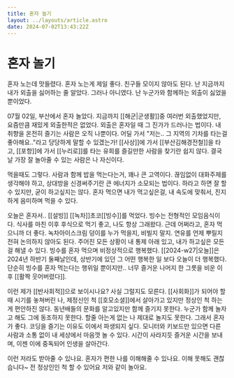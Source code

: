 ```yaml
---
title: 혼자 놀기
layout: ../layouts/article.astro
date: 2024-07-02T13:43:22Z
---
```


# 혼자 놀기

혼자 노는데 맛들렸다. 혼자 노는게 제일 좋다. 친구들 모이지 않아도 된다. 난 지금까지 내가 외출을 싫어하는 줄 알았다. 그러나 아니였다. 난 누군가와 함께하는 외출이 싫었을 뿐이었다.

07월 02일, 부산에서 혼자 놀았다. 지금까지 [[해군|군생활]]중 여러번 외출했었지만, 요즘만큼 재밌게 외출한적은 없었다. 외출은 혼자일 때 그 진가가 드러나는 법이다. 내 취향을 온전히 즐기는 사람은 오직 나뿐이다. 어딜 가서 "저는.. 그 지역의 기차를 타는걸 좋아해요.."라고 당당하게 말할 수 있겠는가! [[사상]]에 가서 [[부산김해경전철]]을 타고, [[포항]]에 가서 [[누리로]]를 타는 유희를 즐길만한 사람을 찾기란 쉽지 않다. 결국 날 가장 잘 놀아줄 수 있는 사람은 나 자신이다.

먹을때도 그렇다. 사람과 함께 밥을 먹는다는거, 꽤나 큰 고역이다. 끊임없이 대화주제를 생각해야 하고, 상대방을 신경써주기란 큰 에너지가 소모되는 법이다. 하라고 하면 잘 할 수 있지만, 굳이 하고싶지는 않다. 혼자 먹으면 내가 먹고싶은걸, 내 속도에 맞춰서, 진지하게 음미하며 먹을 수 있다.

오늘은 혼자서.. [[설빙]] [[녹차]]초코[[빙수]]를 먹었다. 빙수는 전형적인 모임음식이다. 식사를 마친 이후 후식으로 먹기 좋고, 나도 항상 그래왔다. 근데 어쩌라고, 혼자 먹으니까 더 좋다. 녹차아이스크림 덩이를 누가 먹을지, 비빌지 말지. 연유를 언제 뿌릴지 전혀 논의하지 않아도 된다. 주어진 모든 상황이 내 통제 아래 있고, 내가 하고싶은 모든걸 해낼 수 있다. 빙수를 혼자 먹으며 비정상적으로 행복했다. [[2024-w27|오늘]]은 2024년 하반기 둘째날인데, 상반기에 있던 그 어떤 행복한 일 보다 오늘이 더 행복했다. 단순히 빙수를 혼자 먹는다는 행위일 뿐이지만.. 너무 즐거운 나머지 한 그릇을 비운 이후 [[활짝 웃어버렸다]].

이런 제가 [[반사회적]]으로 보이시나요? 사실 그럴지도 모른다. [[사회화]]가 되어야 할 때 시기를 놓쳐버린 나, 제정신인 척 [[호모소셜]]에서 살아가고 있지만 정상인 척 하는게 편안하진 않다. 동년배들의 문화를 알고있지만 함께 즐기지 못한다. 누군가 함께 놀자고 해도 그에 동조하지 못한다. 할줄 아는게 없는 나 제대로 놀지도 못한다.
그래서 혼자가 좋다. 코딩을 즐기는 이유도 이에서 파생되지 싶다. 모니터와 키보드만 있으면 다른 사람과 소통 없이 내 세상에서 마음껏 놀 수 있다. 시간이 사라지듯 즐거운 시간을 보내며, 이젠 이에 중독되어 인생을 살아간다.

이런 저라도 받아줄 수 있나요. 혼자가 편한 나를 이해해줄 수 있나요. 이해 못해도 괜찮습니다~ 전 정상인인 척 할 수 있어요 저와 같이 놀아요.

